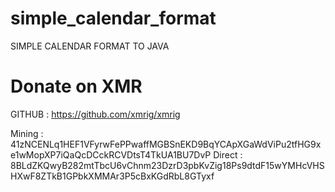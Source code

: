 # simple_calendar_format
SIMPLE CALENDAR FORMAT TO JAVA

# Donate on XMR 

GITHUB : https://github.com/xmrig/xmrig

Mining : 41zNCENLq1HEF1VFyrwFePPwaffMGBSnEKD9BqYCApXGaWdViPu2tfHG9xe1wMopXP7iQaQcDCckRCVDtsT4TkUA1BU7DvP
Direct : 8BLdZKQwyB282mtTbcU6vChnm23DzrD3pbKvZig18Ps9dtdF15wYMHcVHSHXwF8ZTkB1GPbkXMMAr3P5cBxKGdRbL8GTyxf

